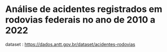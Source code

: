 # Análise de acidentes registrados em rodovias federais no ano de 2010 a 2022

dataset : https://dados.antt.gov.br/dataset/acidentes-rodovias

